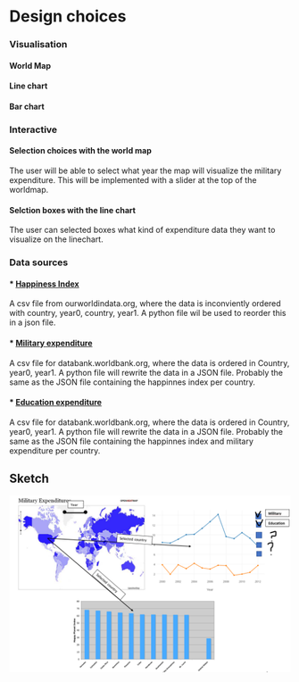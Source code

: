# Design choices
### Visualisation
#### World Map
#### Line chart
#### Bar chart

### Interactive
#### Selection choices with the world map
The user will be able to select what year the map will visualize the military expenditure. This will be implemented with a slider at the top of the worldmap.
#### Selction boxes with the line chart
The user can selected boxes what kind of expenditure data they want to visualize on the linechart. 

### Data sources

#### * [Happiness Index](https://ourworldindata.org/happiness-and-life-satisfaction) 
A csv file from ourworldindata.org, where the data is inconviently ordered with country, year0, country, year1. A python file wil be used to reorder this in a json file.

#### * [Military expenditure](http://databank.worldbank.org/data/reports.aspx?source=2&series=MS.MIL.XPND.ZS&country=)
A csv file for databank.worldbank.org, where the data is ordered in Country, year0, year1. A python file will rewrite the data in a JSON file. Probably the same as the JSON file containing the happinnes index per country.

#### * [Education expenditure](http://databank.worldbank.org/data/reports.aspx?source=2&series=SE.XPD.TOTL.GB.ZS&country=)
A csv file for databank.worldbank.org, where the data is ordered in Country, year0, year1. A python file will rewrite the data in a JSON file. Probably the same as the JSON file containing the happinnes index and military expenditure per country.


## Sketch

![](/Pictures/pic2.PNG)

